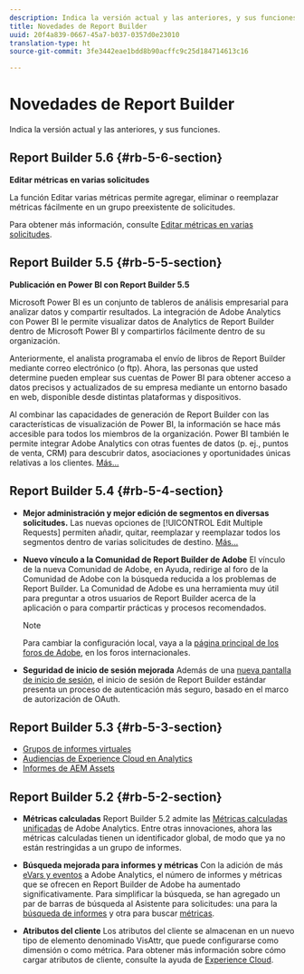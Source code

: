 ```yaml
---
description: Indica la versión actual y las anteriores, y sus funciones.
title: Novedades de Report Builder
uuid: 20f4a839-0667-45a7-b037-0357d0e23010
translation-type: ht
source-git-commit: 3fe3442eae1bdd8b90acffc9c25d184714613c16

---
```



# Novedades de Report Builder

Indica la versión actual y las anteriores, y sus funciones.

## Report Builder 5.6 {#rb-5-6-section}

**Editar métricas en varias solicitudes**

La función Editar varias métricas permite agregar, eliminar o reemplazar métricas fácilmente en un grupo preexistente de solicitudes.

Para obtener más información, consulte [Editar métricas en varias solicitudes](/help/analyze/report-builder/manage-requests/edit-multiple-metrics.md).

## Report Builder 5.5 {#rb-5-5-section}

**Publicación en Power BI con Report Builder 5.5**

Microsoft Power BI es un conjunto de tableros de análisis empresarial para analizar datos y compartir resultados. La integración de Adobe Analytics con Power BI le permite visualizar datos de Analytics de Report Builder dentro de Microsoft Power BI y compartirlos fácilmente dentro de su organización.

Anteriormente, el analista programaba el envío de libros de Report Builder mediante correo electrónico (o ftp). Ahora, las personas que usted determine pueden emplear sus cuentas de Power BI para obtener acceso a datos precisos y actualizados de su empresa mediante un entorno basado en web, disponible desde distintas plataformas y dispositivos.

Al combinar las capacidades de generación de Report Builder con las características de visualización de Power BI, la información se hace más accesible para todos los miembros de la organización. Power BI también le permite integrar Adobe Analytics con otras fuentes de datos (p. ej., puntos de venta, CRM) para descubrir datos, asociaciones y oportunidades únicas relativas a los clientes. [Más...](/help/analyze/report-builder/c-publish-power-bi/power-bi.md)

## Report Builder 5.4 {#rb-5-4-section}

* **Mejor administración y mejor edición de segmentos en diversas solicitudes.** Las nuevas opciones de [!UICONTROL Edit Multiple Requests] permiten añadir, quitar, reemplazar y reemplazar todos los segmentos dentro de varias solicitudes de destino. [Más...](/help/analyze/report-builder/data-requests/segmentation.md#section_C3D63FCBE1A94369A319243313B03C93)

* **Nuevo vínculo a la Comunidad de Report Builder de Adobe** El vínculo de la nueva Comunidad de Adobe, en Ayuda, redirige al foro de la Comunidad de Adobe con la búsqueda reducida a los problemas de Report Builder. La Comunidad de Adobe es una herramienta muy útil para preguntar a otros usuarios de Report Builder acerca de la aplicación o para compartir prácticas y procesos recomendados.

   >[!NOTE]
   >
   >Para cambiar la configuración local, vaya a la [página principal de los foros de Adobe](https://forums.adobe.com/welcome), en los foros internacionales.

* **Seguridad de inicio de sesión mejorada** Además de una [nueva pantalla de inicio de sesión](/help/analyze/report-builder/setup/login.md), el inicio de sesión de Report Builder estándar presenta un proceso de autenticación más seguro, basado en el marco de autorización de OAuth.

## Report Builder 5.3 {#rb-5-3-section}

* [Grupos de informes virtuales](https://docs.adobe.com/help/es-ES/analytics/components/virtual-report-suites/vrs-about.html)
* [Audiencias de Experience Cloud en Analytics](https://docs.adobe.com/content/help/es-ES/core-services/interface/audiences/audience-library.html)
* [Informes de AEM Assets](https://docs.adobe.com/content/help/es-ES/analytics/integration/aem-assets-reporting.html)

## Report Builder 5.2 {#rb-5-2-section}

* **Métricas calculadas** Report Builder 5.2 admite las [Métricas calculadas unificadas](/help/analyze/report-builder/layout/c-metrics-dimensions/calculated-metrics.md) de Adobe Analytics. Entre otras innovaciones, ahora las métricas calculadas tienen un identificador global, de modo que ya no están restringidas a un grupo de informes.

* **Búsqueda mejorada para informes y métricas** Con la adición de más [eVars y eventos](https://docs.adobe.com/content/help/es-ES/analytics/implementation/vars/page-vars/events/event-serialization.html) a Adobe Analytics, el número de informes y métricas que se ofrecen en Report Builder de Adobe ha aumentado significativamente. Para simplificar la búsqueda, se han agregado un par de barras de búsqueda al Asistente para solicitudes: una para la [búsqueda de informes](/help/analyze/report-builder/data-requests/c-report-types/select-report-types.md) y otra para buscar [métricas](/help/analyze/report-builder/layout/c-metrics-dimensions/t-add-metrics-and-dimensions.md).

* **Atributos del cliente** Los atributos del cliente se almacenan en un nuevo tipo de elemento denominado VisAttr, que puede configurarse como dimensión o como métrica. Para obtener más información sobre cómo cargar atributos de cliente, consulte la ayuda de [Experience Cloud](https://docs.adobe.com/content/help/es-ES/core-services/interface/customer-attributes/attributes.html).

